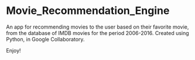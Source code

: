 # Movie_Recommendation_Engine

An app for recommending movies to the user based on their favorite movie, from the database of IMDB movies for the period 2006-2016. 
Created using Python, in Google Collaboratory.

Enjoy!
